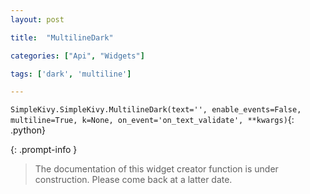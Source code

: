 ```yaml
---
layout: post

title:  "MultilineDark"

categories: ["Api", "Widgets"]

tags: ['dark', 'multiline']

---
```

`SimpleKivy.SimpleKivy.MultilineDark(text='', enable_events=False, multiline=True, k=None, on_event='on_text_validate', **kwargs)`{: .python}


{: .prompt-info }

> The documentation of this widget creator function is under construction. Please come back at a latter date.
